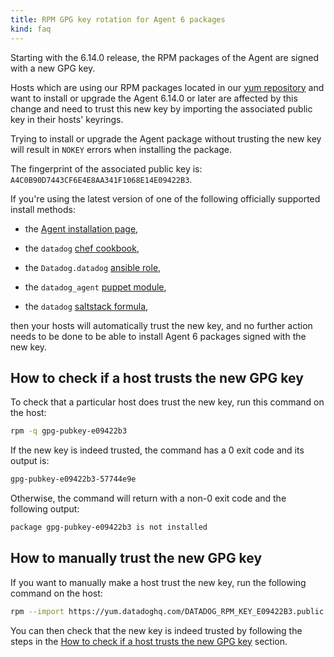 ```yaml
---
title: RPM GPG key rotation for Agent 6 packages
kind: faq
---
```


Starting with the 6.14.0 release, the RPM packages of the Agent are signed with a new GPG key.

Hosts which are using our RPM packages located in our [yum repository][1] and want to install or upgrade the Agent 6.14.0 or later are affected by this change and need to trust this new key by importing the associated public key in their hosts' keyrings.

Trying to install or upgrade the Agent package without trusting the new key will result in `NOKEY` errors when installing the package.

The fingerprint of the associated public key is: `A4C0B90D7443CF6E4E8AA341F1068E14E09422B3`.

If you're using the latest version of one of the following officially supported install methods:

* the [Agent installation page][2],

* the `datadog` [chef cookbook][3],

* the `Datadog.datadog` [ansible role][4],

* the `datadog_agent` [puppet module][5],

* the `datadog` [saltstack formula][6],

then your hosts will automatically trust the new key, and no further action needs to be done to be able to install Agent 6 packages signed with the new key.

## How to check if a host trusts the new GPG key

To check that a particular host does trust the new key, run this command on the host:
```bash
rpm -q gpg-pubkey-e09422b3
```

If the new key is indeed trusted, the command has a 0 exit code and its output is:
```bash
gpg-pubkey-e09422b3-57744e9e
```

Otherwise, the command will return with a non-0 exit code and the following output:
```bash
package gpg-pubkey-e09422b3 is not installed
```

## How to manually trust the new GPG key

If you want to manually make a host trust the new key, run the following command on the host:

```bash
rpm --import https://yum.datadoghq.com/DATADOG_RPM_KEY_E09422B3.public
```

You can then check that the new key is indeed trusted by following the steps in the [How to check if a host trusts the new GPG key](#how-to-check-if-a-host-trusts-the-new-GPG-key) section.

[1]: https://yum.datadoghq.com/
[2]: https://app.datadoghq.com/account/settings#agent
[3]: https://github.com/DataDog/chef-datadog
[4]: https://github.com/DataDog/ansible-datadog
[5]: https://github.com/DataDog/puppet-datadog-agent
[6]: https://github.com/DataDog/datadog-formula
